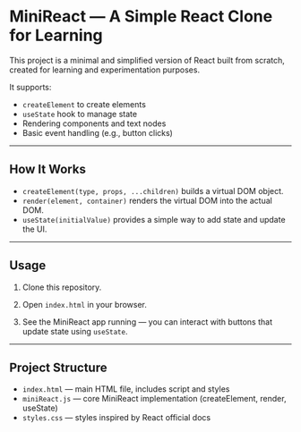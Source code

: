 # MiniReact — A Simple React Clone for Learning

This project is a minimal and simplified version of React built from scratch, created for learning and experimentation purposes.

It supports:

- `createElement` to create elements
- `useState` hook to manage state
- Rendering components and text nodes
- Basic event handling (e.g., button clicks)

---

## How It Works

- `createElement(type, props, ...children)` builds a virtual DOM object.
- `render(element, container)` renders the virtual DOM into the actual DOM.
- `useState(initialValue)` provides a simple way to add state and update the UI.

---

## Usage

1. Clone this repository.

2. Open `index.html` in your browser.

3. See the MiniReact app running — you can interact with buttons that update state using `useState`.

---

## Project Structure

- `index.html` — main HTML file, includes script and styles
- `miniReact.js` — core MiniReact implementation (createElement, render, useState)
- `styles.css` — styles inspired by React official docs
